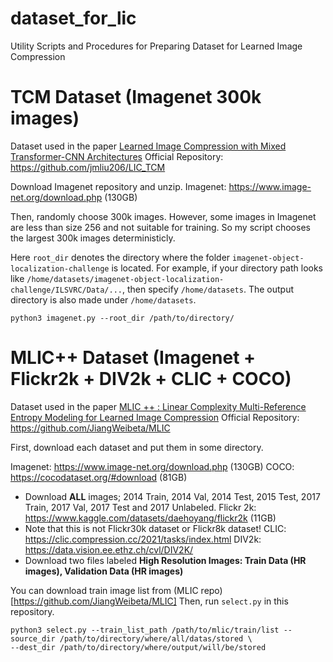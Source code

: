 # dataset_for_lic
Utility Scripts and Procedures for Preparing Dataset for Learned Image Compression

# TCM Dataset (Imagenet 300k images) 
Dataset used in the paper [Learned Image Compression with Mixed Transformer-CNN Architectures](https://arxiv.org/abs/2303.14978)
Official Repository: https://github.com/jmliu206/LIC_TCM

Download Imagenet repository and unzip. 
Imagenet: https://www.image-net.org/download.php (130GB)

Then, randomly choose 300k images. However, some images in Imagenet are less than size 256 and not suitable for training. 
So my script chooses the largest 300k images deterministicly. 

Here `root_dir` denotes the directory where the folder `imagenet-object-localization-challenge` is located.
For example, if your directory path looks like `/home/datasets/imagenet-object-localization-challenge/ILSVRC/Data/...`, then specify `/home/datasets`. 
The output directory is also made under `/home/datasets`.

```
python3 imagenet.py --root_dir /path/to/directory/
```

# MLIC++ Dataset (Imagenet + Flickr2k + DIV2k + CLIC + COCO)
Dataset used in the paper [MLIC ++ : Linear Complexity Multi-Reference Entropy Modeling for Learned Image Compression](https://arxiv.org/abs/2307.15421)
Official Repository: https://github.com/JiangWeibeta/MLIC

First, download each dataset and put them in some directory. 

Imagenet: https://www.image-net.org/download.php (130GB)
COCO: https://cocodataset.org/#download (81GB)
- Download **ALL** images; 2014 Train, 2014 Val, 2014 Test, 2015 Test, 2017 Train, 2017 Val, 2017 Test and 2017 Unlabeled.
Flickr 2k: https://www.kaggle.com/datasets/daehoyang/flickr2k (11GB)
- Note that this is not Flickr30k dataset or Flickr8k dataset!
CLIC: https://clic.compression.cc/2021/tasks/index.html
DIV2k: https://data.vision.ee.ethz.ch/cvl/DIV2K/
- Download two files labeled **High Resolution Images: Train Data (HR images), Validation Data (HR images)**

You can download train image list from (MLIC repo)[https://github.com/JiangWeibeta/MLIC]
Then, run `select.py` in this repository. 

```
python3 select.py --train_list_path /path/to/mlic/train/list --source_dir /path/to/directory/where/all/datas/stored \
--dest_dir /path/to/directory/where/output/will/be/stored
```
